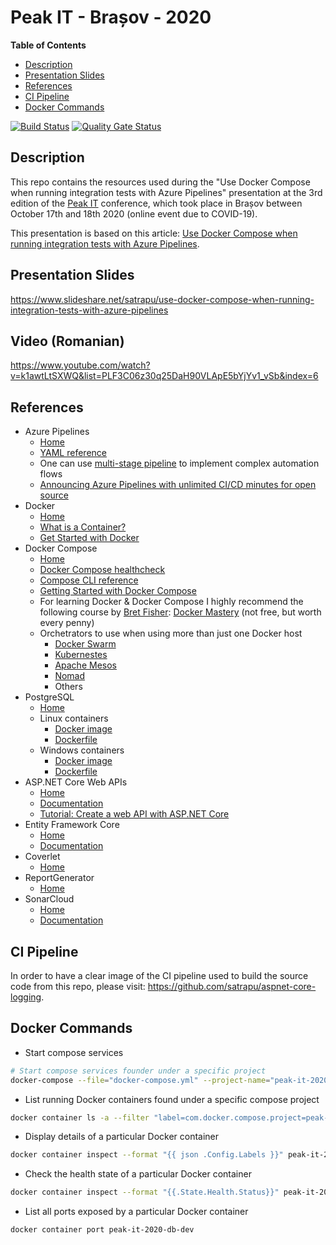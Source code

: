 # Peak IT - Brașov - 2020
**Table of Contents**  
- [Description](#description)  
- [Presentation Slides](#slides) 
- [References](#references)  
- [CI Pipeline](#ci-pipeline)  
- [Docker Commands](#docker-commands)

[![Build Status](https://dev.azure.com/satrapu/peak-it-2020/_apis/build/status/ci-pipeline?branchName=main)](https://dev.azure.com/satrapu/peak-it-2020/_build/latest?definitionId=8&branchName=main) [![Quality Gate Status](https://sonarcloud.io/api/project_badges/measure?project=satrapu_peak-it-2020&metric=alert_status)](https://sonarcloud.io/dashboard?id=satrapu_peak-it-2020)

<a name="description">Description</a>
--
This repo contains the resources used during the "Use Docker Compose when running integration tests with Azure Pipelines" presentation 
at the 3rd edition of the [Peak IT](https://peakit.ro/) conference, which took place in Brașov between October 17th and 18th 2020 (online event due to COVID-19).  

This presentation is based on this article: [Use Docker Compose when running integration tests with Azure Pipelines](https://crossprogramming.com/2020/09/03/use-docker-compose-when-running-integration-tests-with-azure-pipelines.html).  

<a name="slides">Presentation Slides</a>
--
https://www.slideshare.net/satrapu/use-docker-compose-when-running-integration-tests-with-azure-pipelines

<a name="video">Video (Romanian)</a>
--
https://www.youtube.com/watch?v=k1awtLtSXWQ&list=PLF3C06z30q25DaH90VLApE5bYjYv1_vSb&index=6

<a name="references">References</a>
--

* Azure Pipelines  
  * [Home](https://azure.microsoft.com/en-us/services/devops/pipelines/)
  * [YAML reference](https://docs.microsoft.com/en-us/azure/devops/pipelines/yaml-schema?view=azure-devops&tabs=schema%2Cparameter-schema)
  * One can use [multi-stage pipeline](https://docs.microsoft.com/en-us/azure/devops/pipelines/process/stages?view=azure-devops&tabs=yaml) to implement complex automation flows
  * [Announcing Azure Pipelines with unlimited CI/CD minutes for open source](https://azure.microsoft.com/en-us/blog/announcing-azure-pipelines-with-unlimited-ci-cd-minutes-for-open-source/)
* Docker
  * [Home](https://www.docker.com/)
  * [What is a Container?](https://www.docker.com/resources/what-container)
  * [Get Started with Docker](https://www.docker.com/get-started)
* Docker Compose 
  * [Home](https://docs.docker.com/compose/)
  * [Docker Compose healthcheck](https://docs.docker.com/compose/compose-file/#healthcheck)
  * [Compose CLI reference](https://docs.docker.com/compose/reference/)
  * [Getting Started with Docker Compose](https://docs.docker.com/compose/gettingstarted/)
  * For learning Docker & Docker Compose I highly recommend the following course by [Bret Fisher](https://www.bretfisher.com/): [Docker Mastery](https://www.udemy.com/course/docker-mastery/) (not free, but worth every penny)
  * Orchetrators to use when using more than just one Docker host
    * [Docker Swarm](https://docs.docker.com/engine/swarm/)
    * [Kubernestes](https://kubernetes.io/)
    * [Apache Mesos](http://mesos.apache.org/)
    * [Nomad](https://www.nomadproject.io/)
    * Others
* PostgreSQL
  * [Home](https://www.postgresql.org/)
  * Linux containers
    * [Docker image](https://hub.docker.com/_/postgres)
    * [Dockerfile](https://github.com/docker-library/postgres/blob/master/12/alpine/Dockerfile)
  * Windows containers
    * [Docker image](https://hub.docker.com/r/stellirin/postgres-windows)
    * [Dockerfile](https://github.com/stellirin/docker-postgres-windows/blob/master/Dockerfile)
* ASP.NET Core Web APIs
  * [Home](https://dotnet.microsoft.com/apps/aspnet/apis)
  * [Documentation](https://docs.microsoft.com/en-us/aspnet/core/?view=aspnetcore-3.1)
  * [Tutorial: Create a web API with ASP.NET Core](https://docs.microsoft.com/en-us/aspnet/core/tutorials/first-web-api?view=aspnetcore-3.1&tabs=visual-studio)
* Entity Framework Core 
  * [Home](https://github.com/dotnet/efcore)
  * [Documentation](https://docs.microsoft.com/en-us/ef/)
* Coverlet 
  * [Home](https://github.com/coverlet-coverage/coverlet)
* ReportGenerator 
  * [Home](https://danielpalme.github.io/ReportGenerator/)
* SonarCloud 
  * [Home](https://sonarcloud.io)
  * [Documentation](https://sonarcloud.io/documentation)
  
<a name="ci-pipeline">CI Pipeline</a>
--
In order to have a clear image of the CI pipeline used to build the source code from this repo, please visit: https://github.com/satrapu/aspnet-core-logging.

<a name="docker-commands">Docker Commands</a>
--

* Start compose services
```bash
# Start compose services founder under a specific project
docker-compose --file="docker-compose.yml" --project-name="peak-it-2020" up --detach
```

* List running Docker containers found under a specific compose project
```bash
docker container ls -a --filter "label=com.docker.compose.project=peak-it-2020" --format "{{ .ID }}"
```

* Display details of a particular Docker container
```bash
docker container inspect --format "{{ json .Config.Labels }}" peak-it-2020-db-dev
```

* Check the health state of a particular Docker container
```bash
docker container inspect --format "{{.State.Health.Status}}" peak-it-2020-db-dev
```

* List all ports exposed by a particular Docker container
```bash
docker container port peak-it-2020-db-dev
```
